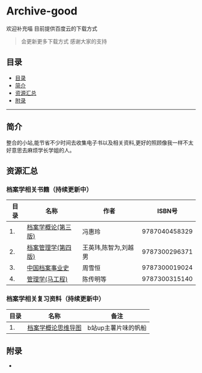 # Archive-good
欢迎补充喵
目前提供百度云的下载方式
>会更新更多下载方式
>感谢大家的支持


## 目录

- [目录](#目录)
- [简介](#简介)
- [资源汇总](#资源汇总)
- [附录](#附录)
---
## 简介
整合的小站,能节省不少时间去收集电子书以及相关资料,更好的照顾像我一样不太好意思去麻烦学长学姐的人。

## 资源汇总
### 档案学相关书籍（持续更新中）

| 目录                                  | 名称                   |作者               |ISBN号               |
| ---------------------------------------- | ---------------------------------------- |----------------------------------------|----------------------------------------|
|1.|[档案学概论(第三版)](https://pan.baidu.com/s/1Unjuz6m4NN2UFVHHIocJmw?pwd=sa32 )|冯惠玲|9787040458329|
|2.|[档案管理学(第四版)](https://pan.baidu.com/s/1WPP1mEkThPq149gxuaKkLQ?pwd=99ww)|王英玮,陈智为,刘越男|9787300296371|
|3.|[中国档案事业史](https://pan.baidu.com/s/1wC5vRm2HafOEOmL8J6FfTw?pwd=c97j)|周雪恒|9787300019024|
|4.|[管理学(马工程)](https://pan.baidu.com/s/1gIJ_irTwCtiKqNB2jFyMxQ?pwd=6iur)|陈传明等|9787300315140|


### 档案学相关复习资料（持续更新中）
| 目录                                  | 名称                   |备注              |
| ---------------------------------------- | ---------------------------------------- |----------------------------------------|
|1.|[档案学概论思维导图](https://pan.baidu.com/s/1qn6wvskpWGmcWn9iajiyQw?pwd=81nm)|b站up主薯片味的帆船|

## 附录
-

